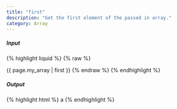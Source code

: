 ```yaml
---
title: "first"
description: "Get the first element of the passed in array."
category: Array
---
```

##### Input
{% highlight liquid %}
{% raw %}
<!-- page.my_array is ['a', 'b', 'c'] -->
{{ page.my_array | first }}
{% endraw %}
{% endhighlight %}

##### Output

{% highlight html %}
a
{% endhighlight %}

